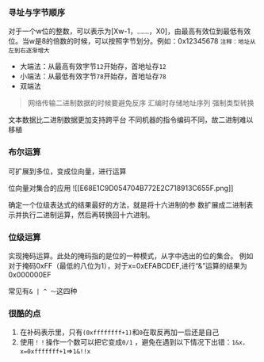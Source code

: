 ### 寻址与字节顺序
对于一个w位的整数，可以表示为[Xw-1，……，X0]，由最高有效位到最低有效位。当w是8的倍数的时候，可以按照字节划分。例如：0x12345678 `注释：地址从左到右逐渐增大`
- 大端法：从最高有效字节`12`开始存，首地址存`12`
- 小端法：从最低有效字节`78`开始存，首地址存`78`
- 双端法
> 网络传输二进制数据的时候要避免反序
> 汇编时存储地址序列
> 强制类型转换

文本数据比二进制数据更加支持跨平台
不同机器的指令编码不同，故二进制难以移植

### 布尔运算
可扩展到多位，变成位向量，进行运算

位向量对集合的应用
![[E68E1C9D054704B772E2C718913C655F.png]]

确定一个位级表达式的结果最好的方法，就是将十六进制的参 数扩展成二进制表示并执行二进制运算，然后再转换回十六进制。

### 位级运算
实现掩码运算。此处的掩码指的是位的一种模式，从字中选出的位的集合。
例如对于掩码0xFF（最低的八位为1），对于x=0xEFABCDEF,进行“&”运算的结果为0x000000EF

常见有`& | ^ ～`这四种

### 很酷的点

1. 在补码表示里，只有`(0xffffffff+1)`和`0`在取反再加一后还是自己
2. 使用`！！`操作一个数可以把它变成`0/1` ，避免在遇到以下情况下出错：`1&x，x=0xfffffff+1`=>`1&!!x`
